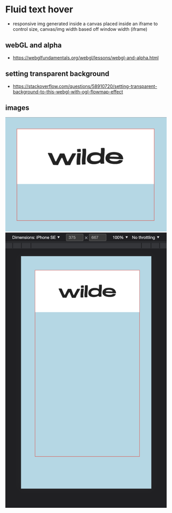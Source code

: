 # Fluid text hover
- responsive img generated inside a canvas placed inside an iframe to control size, canvas/img width based off window width (iframe)

## webGL and alpha
 - https://webglfundamentals.org/webgl/lessons/webgl-and-alpha.html


## setting transparent background
- https://stackoverflow.com/questions/58910720/setting-transparent-background-to-this-webgl-with-ogl-flowmap-effect

## images
![img](./assets/desktop.png)
![img](./assets/mobile.png)
